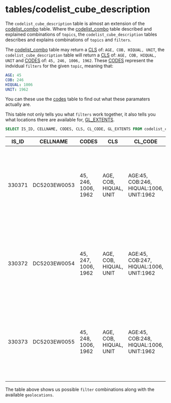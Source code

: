 # tables/codelist_cube_description

The `codelist_cube_description` table is almost an extension of the [codelist_combo](tables/codelist_combo.md) table. Where the [codelist_combo](tables/codelist_combo.md) table described and explained combinations of `topics`, the `codelist_cube_description` tables describes and explains combinations of `topics` and `filters`.

The [codelist_combo](tables/codelist_combo.md) table may return a [CLS](columns/cls.md) of: `AGE, COB, HIQUAL, UNIT`, the `codelist_cube_description` table will return a [CLS](columns/cls.md) of: `AGE, COB, HIQUAL, UNIT` and [CODES](columns/codes.md) of: `45, 246, 1006, 1962`. These [CODES](columns/codes.md) represent the indvidual `filters` for the given `topic`, meaning that:

```yaml
AGE: 45
COB: 246
HIQUAL: 1006
UNIT: 1962
```
You can these use the [codes](tables/codes.md) table to find out what these paramaters actually are.

This table not only tells you what `filters` work together, it also tells you what locations there are available for, [GL_EXTENTS](columns/GL_EXTENTS).

```sql
SELECT IS_ID, CELLNAME, CODES, CLS, CL_CODE, GL_EXTENTS FROM codelist_cube_description WHERE CLS = 'AGE, COB, HIQUAL, UNIT' LIMIT 3;
```

|IS_ID|CELLNAME|CODES|CLS|CL_CODE|GL_EXTENTS|
|-|-|-|-|-|-|
|330371|DC5203EW0053|45, 246, 1006, 1962|AGE, COB, HIQUAL, UNIT|AGE:45, COB:246, HIQUAL:1006, UNIT:1962|2002:3, 2003:4, 2003:7, 2004:4, 2005:4, 2006:4, 2006:7, 2007:4, 2007:7, 2008:4, 2008:7, 2011:4|
|330372|DC5203EW0054|45, 247, 1006, 1962|AGE, COB, HIQUAL, UNIT|AGE:45, COB:247, HIQUAL:1006, UNIT:1962|2002:3, 2003:4, 2003:7, 2004:4, 2005:4, 2006:4, 2006:7, 2007:4, 2007:7, 2008:4, 2008:7, 2011:4|
|330373|DC5203EW0055|45, 248, 1006, 1962|AGE, COB, HIQUAL, UNIT|AGE:45, COB:248, HIQUAL:1006, UNIT:1962|2002:3, 2003:4, 2003:7, 2004:4, 2005:4, 2006:4, 2006:7, 2007:4, 2007:7, 2008:4, 2008:7, 2011:4|

The table above shows us possible `filter` combinations along with the available `geolocations`.
